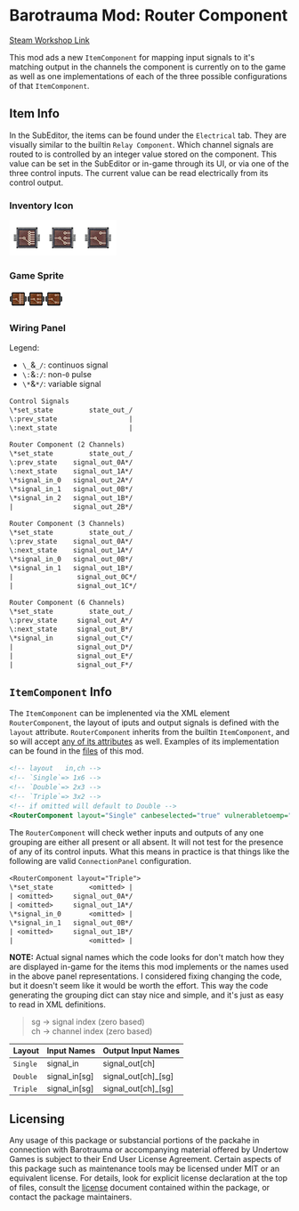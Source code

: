 # Barotrauma Mod: Router Component

[Steam Workshop Link](https://steamcommunity.com/sharedfiles/filedetails/?id=2904379228)

This mod ads a new `ItemComponent` for mapping input signals to it's matching
output in the channels the component is currently on  to the game as well
as one implementations of each of the three possible configurations of that
`ItemComponent`.


## Item Info

In the SubEditor, the items can be found under the `Electrical` tab. They are
visually similar to the builtin `Relay Component`.
Which channel signals are routed to is controlled by an integer value stored on
the component. This value can be set in the SubEditor or in-game through its UI, or via one of
the three control inputs. The current value can be read electrically from its
control output.


### Inventory Icon

![inventoty icon](./Items/routercomponent.icon.png)


### Game Sprite

![game sprite](./Items/routercomponent.png)


### Wiring Panel

Legend:

- `\_`&`_/`: continuos signal
- `\:`&`:/`: non-`0` pulse
- `\*`&`*/`: variable signal

```PlainText
Control Signals
\*set_state         state_out_/
\:prev_state                  |
\:next_state                  |
```

```PlainText
Router Component (2 Channels)
\*set_state         state_out_/
\:prev_state    signal_out_0A*/
\:next_state    signal_out_1A*/
\*signal_in_0   signal_out_2A*/
\*signal_in_1   signal_out_0B*/
\*signal_in_2   signal_out_1B*/
|               signal_out_2B*/
```

```PlainText
Router Component (3 Channels)
\*set_state         state_out_/
\:prev_state    signal_out_0A*/
\:next_state    signal_out_1A*/
\*signal_in_0   signal_out_0B*/
\*signal_in_1   signal_out_1B*/
|                signal_out_0C*/
|                signal_out_1C*/
```

```PlainText
Router Component (6 Channels)
\*set_state         state_out_/
\:prev_state     signal_out_A*/
\:next_state     signal_out_B*/
\*signal_in      signal_out_C*/
|                signal_out_D*/
|                signal_out_E*/
|                signal_out_F*/
```


## `ItemComponent` Info

The `ItemComponent` can be implenented via the XML element `RouterComponent`,
the layout of iputs and output signals is defined with the `layout` attribute.
`RouterComponent` inherits from the builtin `ItemComponent`, and so will
accept [any of its attributes][ic link] as well. Examples of its implementation
can be found in the [files] of this mod.


```XML
<!-- layout   in,ch -->
<!-- `Single`=> 1x6 -->
<!-- `Double`=> 2x3 -->
<!-- `Triple`=> 3x2 -->
<!-- if omitted will default to Double -->
<RouterComponent layout="Single" canbeselected="true" vulnerabletoemp="false" />
```

The `RouterComponent` will check wether inputs and outputs of any one grouping
are either all present or all absent. It will not test for the presence of any
of its control inputs. What this means in practice is that things like the
following are valid `ConnectionPanel` configuration.

```PlainText
<RouterComponent layout="Triple">
\*set_state         <omitted> |
| <omitted>     signal_out_0A*/
| <omitted>     signal_out_1A*/
\*signal_in_0       <omitted> |
\*signal_in_1   signal_out_0B*/
| <omitted>     signal_out_1B*/
|                   <omitted> |
```

**NOTE:** Actual signal names which the code looks for don't match how they
are displayed in-game for the items this mod implements or the names used in the
above panel representations. I considered fixing changing the code, but it
doesn't seem like it would be worth the effort. This way the code generating
the grouping dict can stay nice and simple, and it's just as easy to read in
XML definitions.

> sg -> signal index (zero based)  
> ch -> channel index (zero based)

| Layout   | Input Names   | Output  Input Names |
|----------|---------------|---------------------|
| `Single` | signal_in     | signal_out[ch]      |
| `Double` | signal_in[sg] | signal_out[ch]_[sg] |
| `Triple` | signal_in[sg] | signal_out[ch]_[sg] |

[ic link]:<https://regalis11.github.io/BaroModDoc/ItemComponents/ItemComponent.html>
[files]:<./Items/routercomponent.xml>


## Licensing

Any usage of this package or substancial portions of the packahe in connection
with Barotrauma or accompanying material offered by Undertow Games is subject to
their End User License Agreement. Certain aspects of this package such as
maintenance tools may be licensed under MIT or an equivalent license. For
details, look for explicit license declaration at the top of files, consult the
[license] document contained within the package, or contact the package
maintainers.

[license]:<./LICENSE>
